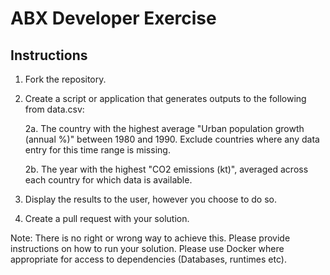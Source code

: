 # ABX Developer Exercise

## Instructions

1. Fork the repository.
2. Create a script or application that generates outputs to the following from data.csv:

	2a. The country with the highest average "Urban population growth (annual %)" between 1980 and 1990. Exclude countries where any data entry for this time range is missing.

	2b. The year with the highest "CO2 emissions (kt)", averaged across each country for which data is available.
3. Display the results to the user, however you choose to do so.
4. Create a pull request with your solution.

Note: There is no right or wrong way to achieve this. Please provide instructions on how to run your solution. Please use Docker where appropriate for access to dependencies (Databases, runtimes etc).
